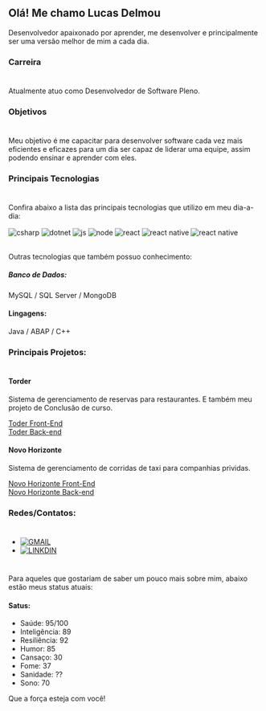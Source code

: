 ## Olá! Me chamo Lucas Delmou
Desenvolvedor apaixonado por aprender, me desenvolver e principalmente ser uma versão melhor de mim a cada dia.

### Carreira 
#
Atualmente atuo como Desenvolvedor de Software Pleno.

### Objetivos
#
Meu objetivo é me capacitar para desenvolver software cada vez mais eficientes e eficazes para um dia ser capaz de liderar uma equipe, assim podendo ensinar e aprender com eles.



### Principais Tecnologias
#
Confira abaixo a lista das principais tecnologias que utilizo em meu dia-a-dia:

<div style="display: inline_block">
  <img align="center" alt="csharp" src="https://img.shields.io/badge/C%23-239120?style=for-the-badge&logo=c-sharp&logoColor=whitee" />
  <img align="center" alt="dotnet" src="https://img.shields.io/badge/.NET-5C2D91?style=for-the-badge&logo=.net&logoColor=white" />
  <img align="center" alt="js" src="https://img.shields.io/badge/JavaScript-323330?style=for-the-badge&logo=javascript&logoColor=F7DF1" />
  <img align="center" alt="node" src="https://img.shields.io/badge/Node.js-43853D?style=for-the-badge&logo=node.js&logoColor=white" />
  <img align="center" alt="react" src="https://img.shields.io/badge/React-20232A?style=for-the-badge&logo=react&logoColor=61DAFB" />
  <img align="center" alt="react native" src="https://img.shields.io/badge/React_Native-20232A?style=for-the-badge&logo=react&logoColor=61DAFB" />
<img align="center" alt="react native" src="https://img.shields.io/badge/Amazon_AWS-232F3E?style=for-the-badge&logo=amazon-aws&logoColor=white" />
</div><br/>

Outras tecnologias que também possuo conhecimento:

##### Banco de Dados:
MySQL / SQL Server / MongoDB

#### Lingagens: 
Java / ABAP / C++ 

### Principais Projetos:
#
#### Torder
Sistema de gerenciamento de reservas para restaurantes. E também meu projeto de Conclusão de curso.
<div> 
    <a href="https://github.com/LDelmou/torder-api">Toder Front-End
    </a></br>
    <a href="https://github.com/LDelmou/torder-api">Toder Back-end
    </a>
</div>

#### Novo Horizonte
Sistema de gerenciamento de corridas de taxi para companhias prividas.

<div> 
    <a href="https://github.com/Garoa-Chuva/NewHorizon-app"> Novo Horizonte Front-End
    </a></br>
    <a href="https://github.com/Garoa-Chuva/NewHorizon-Api"> Novo Horizonte Back-end
    </a>
</div>

### Redes/Contatos:
#
- [![GMAIL](https://img.shields.io/badge/Gmail-D14836?style=for-the-badge&logo=gmail&logoColor=white)](lucasdelmartins@gmail.com)
- [![LINKDIN](https://img.shields.io/badge/LinkedIn-0077B5?style=for-the-badge&logo=linkedin&logoColor=whit)](https://www.linkedin.com/in/delmou)


#

Para aqueles que gostariam de saber um pouco mais sobre mim, abaixo estão meus status atuais:

#### Satus:
- Saúde: 95/100
- Inteligência: 89
- Resiliência: 92
- Humor: 85
- Cansaço: 30
- Fome: 37
- Sanidade: ??
- Sono: 70

Que a força esteja com você!

<!--
![LDelmou GitHub stats](https://github-readme-stats.vercel.app/api?username=LDelmou&show_icons=true&theme=dracula&count_private=true)
-->
